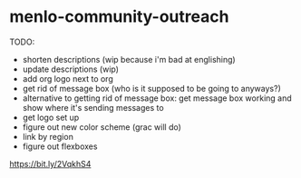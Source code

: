 # menlo-community-outreach

TODO:
- shorten descriptions (wip because i'm bad at englishing)
- update descriptions (wip)
- add org logo next to org
- get rid of message box (who is it supposed to be going to anyways?)
- alternative to getting rid of message box: get message box working and show where it's sending messages to
- get logo set up
- figure out new color scheme (grac will do)
- link by region
- figure out flexboxes

https://bit.ly/2VqkhS4
